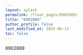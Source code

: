 ```yaml
---
layout: splash
permalink: /float_pages/6902889/
title: "6902889"
author_profile: false
last_modified_at: 2025-06-13
toc: false
---
```

 
6902889
